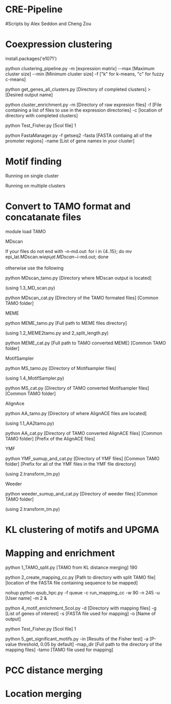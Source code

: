 # CRE-Pipeline

#Scripts by Alex Seddon and Cheng Zou
# Coexpression clustering

install.packages('e1071')

python clustering_pipeline.py -m [expression matrix] --max [Maximum cluster size] --min [Minimum cluster size] -f ["k" for k-means, "c" for fuzzy c-means]

python get_genes_all_clusters.py [Directory of completed clusters] > [Desired output name]

python cluster_enrichment.py -m [Directory of raw expresion files] -f [File containing a list of files to use in the expression directories] -c [location of directory with completed clusters]

python Test_Fisher.py [5col file] 1 

python FastaManager.py -f getseq2 -fasta [FASTA contiaing all of the promoter regions] -name [List of gene names in your cluster]

# Motif finding

Running on single cluster

Running on multiple clusters

# Convert to TAMO format and concatanate files

module load TAMO

MDscan

If your files do not end with -n-md.out: for i in {4..15}; do mv epi_lat.MDscan.w$i epi_lat.MDscan-$i-md.out; done

otherwise use the following

python MDscan_tamo.py [Directory where MDscan output is located]

(using 1.3_MD_scan.py)

python MDscan_cat.py [Directory of the TAMO formated files] [Common TAMO folder]

MEME

python MEME_tamo.py [Full path to MEME files directory]

(using 1.2_MEME2tamo.py and 2_split_length.py)

python MEME_cat.py [Full path to TAMO converted MEME] [Common TAMO folder]

MotifSampler

python MS_tamo.py [Directory of Motifsampler files]

(using 1.4_MotifSampler.py)

python MS_cat.py [Directory of TAMO converted Motifsampler files] [Common TAMO folder]

AlignAce

python AA_tamo.py [Directory of where AlignACE files are located]

(using 1.1_AA2tamo.py)

python AA_cat.py [Directory of TAMO converted AlignACE files] [Common TAMO folder] [Prefix of the AlignACE files]

YMF

python YMF_sumup_and_cat.py [Directory of YMF files] [Common TAMO folder] [Prefix for all of the YMF files in the YMF file directory]

(using 2.transform_tm.py)

Weeder

python weeder_sumup_and_cat.py [Directory of weeder files] [Common TAMO folder]

(using 2.transform_tm.py)

# KL clustering of motifs and UPGMA

# Mapping and enrichment

python 1_TAMO_split.py [TAMO from KL distance merging] 190

python 2_create_mapping_cc.py [Path to directory with split TAMO file] [location of the FASTA file containing sequence to be mapped]

nohup python qsub_hpc.py -f queue -c run_mapping_cc -w 90 -n 245 -u [User name] -m 2 &

python 4_motif_enrichment_5col.py -d [Directory with mapping files] -g [List of genes of interest] -s [FASTA file used for mapping] -o [Name of output] 

python Test_Fisher.py [5col file] 1

python 5_get_significant_motifs.py -in [Results of the Fisher test] -a [P-value threshold, 0.05 by default] -map_dir [Full path to the directory of the mapping files] -tamo [TAMO file used for mapping]

# PCC distance merging

# Location merging

